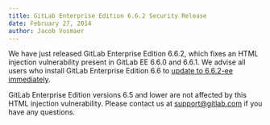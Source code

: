 ```yaml
---
title: GitLab Enterprise Edition 6.6.2 Security Release
date: February 27, 2014
author: Jacob Vosmaer
---
```

We have just released GitLab Enterprise Edition 6.6.2, which fixes an HTML injection vulnerability present in GitLab EE 6.6.0 and 6.6.1.
We advise all users who install GitLab Enterprise Edition 6.6 to  [update to 6.6.2-ee immediately](https://gitlab.com/subscribers/gitlab-ee/blob/master/doc/update/upgrader.md).

GitLab Enterprise Edition versions 6.5 and lower are not affected by this HTML injection vulnerability.
Please contact us at support@gitlab.com if you have any questions.
